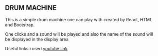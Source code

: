 ## DRUM MACHINE 
This is a simple drum machine one can play with created by React, HTML and Bootstrap.

One clicks  and a sound will be played and also the name of the sound will be displayed in the display area 

Useful links i used [youtube link](https://www.youtube.com/watch?v=Sqb5oMIa4yo)
